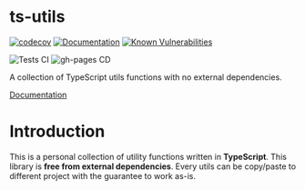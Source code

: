 # ts-utils

[![codecov](https://codecov.io/gh/jeremie-gauthier/ts-utils/graph/badge.svg?token=41WLAHPFCT)](https://codecov.io/gh/jeremie-gauthier/ts-utils)
[![Documentation](https://d3kup74i7j0vc0.cloudfront.net/coverage.svg)](https://jeremie-gauthier.github.io/ts-utils/ 'Go to project documentation')
[![Known Vulnerabilities](https://snyk.io/test/github/jeremie-gauthier/ts-utils/badge.svg)](https://snyk.io/test/github/jeremie-gauthier/ts-utils)

![Tests CI](https://github.com/jeremie-gauthier/ts-utils/actions/workflows/tests.yml/badge.svg)
![gh-pages CD](https://github.com/jeremie-gauthier/ts-utils/actions/workflows/deploy.yml/badge.svg)

A collection of TypeScript utils functions with no external dependencies.

[Documentation](https://jeremie-gauthier.github.io/ts-utils/)

# Introduction

This is a personal collection of utility functions written in **TypeScript**.
This library is **free from external dependencies**. Every utils can be copy/paste to different project with the guarantee to work as-is.
